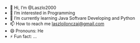 - 👋 Hi, I’m @Laszlo2000
- 👀 I’m interested in Programming
- 🌱 I’m currently learning Java Softvare Developing and Python
- 📫 How to reach me laszloilonczai@gmail.com
- 😄 Pronouns: He
- ⚡ Fun fact: ...

<!---
Laszlo2000/Laszlo2000 is a ✨ special ✨ repository because its `README.md` (this file) appears on your GitHub profile.
You can click the Preview link to take a look at your changes.
--->
